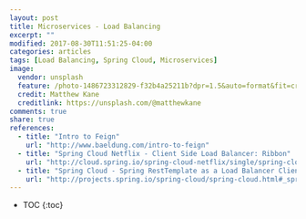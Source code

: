 ```yaml
---
layout: post
title: Microservices - Load Balancing
excerpt: ""
modified: 2017-08-30T11:51:25-04:00
categories: articles
tags: [Load Balancing, Spring Cloud, Microservices]
image:
  vendor: unsplash
  feature: /photo-1486723312829-f32b4a25211b?dpr=1.5&auto=format&fit=crop&w=1500&h=1000&q=80&cs=tinysrgb&crop=
  credit: Matthew Kane
  creditlink: https://unsplash.com/@matthewkane
comments: true
share: true
references:
  - title: "Intro to Feign"
    url: "http://www.baeldung.com/intro-to-feign"
  - title: "Spring Cloud Netflix - Client Side Load Balancer: Ribbon"
    url: "http://cloud.spring.io/spring-cloud-netflix/single/spring-cloud-netflix.html#spring-cloud-ribbon"
  - title: "Spring Cloud - Spring RestTemplate as a Load Balancer Client"
    url: "http://projects.spring.io/spring-cloud/spring-cloud.html#_spring_resttemplate_as_a_load_balancer_client"
---
```


* TOC
{:toc}
